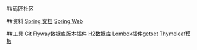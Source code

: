 ##码匠社区

##资料
[Spring 文档](https://spring.io/guides)
[Spring Web](https://spring.io/guides/gs/serving-web-content/)
                                                            
##工具 
[Git](https://git-scm.com/download)
[Flyway数据库版本插件](https://flywaydb.org)
[H2数据库](https://mvnrepository.com/artifact/com.h2database/h2)
[Lombok插件getset](https://projectlombok.org/)
[Thymeleaf模板](https://www.thymeleaf.org/download.html)


